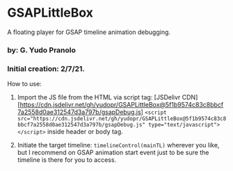# GSAPLittleBox
A floating player for GSAP timeline animation debugging.
 
### by: G. Yudo Pranolo
### Initial creation: 2/7/21.


How to use:
1. Import the JS file from the HTML via script tag:
[JSDelivr CDN][https://cdn.jsdelivr.net/gh/yudopr/GSAPLittleBox@5f1b9574c83c8bbcf7a2558d0ae312547d3a797b/gsapDebug.js]
`<script src="https://cdn.jsdelivr.net/gh/yudopr/GSAPLittleBox@5f1b9574c83c8bbcf7a2558d0ae312547d3a797b/gsapDebug.js" type="text/javascript"></script>`
inside header or body tag.

2. Initiate the target timeline:
`timelineControl(mainTL)` wherever you like, but I recommend on GSAP animation start event just to be sure the timeline is there for you to access.
